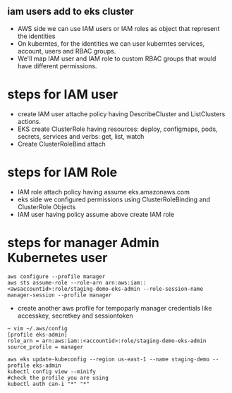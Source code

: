 

## iam users add to eks cluster
- AWS side we can use IAM users or IAM roles as object that represent the identities
- On kuberntes, for the identities we can user kuberntes services, account, users and RBAC groups.
- We'll map IAM user and IAM role to custom RBAC groups that would have different permissions.


# steps for IAM user
- create IAM user attache policy having DescribeCluster and ListClusters actions. 
- EKS create ClusterRole having resources: deploy, configmaps, pods, secrets, services and verbs: get, list, watch
- Create ClusterRoleBind attach 
# steps for IAM Role
- IAM role attach policy having assume eks.amazonaws.com
- eks side we configured permissions using ClusterRoleBinding and ClusterRole Objects
- IAM user having policy assume above create IAM role 


# steps for manager Admin Kubernetes user

```
aws configure --profile manager
aws sts assume-role --role-arn arn:aws:iam::<awsaccountid>:role/staging-demo-eks-admin --role-session-name manager-session --profile manager
```
- create another aws profile for tempoparly manager credentials like accesskey, secretkey and sessiontoken
```
~ vim ~/.aws/config
[profile eks-admin]
role_arn = arn:aws:iam::<accountid>:role/staging-demo-eks-admin
source_profile = manager

aws eks update-kubeconfig --region us-east-1 --name staging-demo --profile eks-admin
kubectl config view --minify
#check the profile you are using
kubectl auth can-i "*" "*"
```

